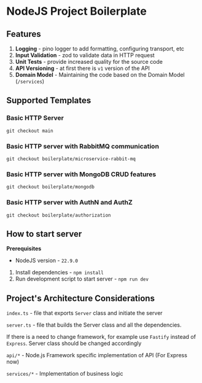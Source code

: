 # NodeJS Project Boilerplate

## Features

1. **Logging** - pino logger to add formatting, configuring transport, etc
2. **Input Validation** - zod to validate data in HTTP request
3. **Unit Tests** - provide increased quality for the source code
4. **API Versioning** - at first there is `v1` version of the API
5. **Domain Model** - Maintaining the code based on the Domain Model (`/services`)

## Supported Templates

### Basic HTTP Server

```shell
git checkout main
```

### Basic HTTP server with RabbitMQ communication

```shell
git checkout boilerplate/microservice-rabbit-mq
````

### Basic HTTP server with MongoDB CRUD features

```shell
git checkout boilerplate/mongodb
````

### Basic HTTP server with AuthN and AuthZ

```shell
git checkout boilerplate/authorization
````

## How to start server

**Prerequisites**

- NodeJS version - `22.9.0`

1. Install dependencies - `npm install`
2. Run development script to start server - `npm run dev`

## Project's Architecture Considerations

`index.ts` - file that exports `Server` class and initiate the server

`server.ts` - file that builds the Server class and all the dependencies.

If there is a need to change framework, for example use `Fastify` instead of `Express`. Server class should be changed accordingly

`api/*` - Node.js Framework specific implementation of API (For Express now)

`services/*` - Implementation of business logic
